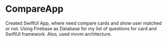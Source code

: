 # CompareApp
Created SwiftUI App, where need compare cards and show user matched or not. Using Firebase as Database for my list of questions for card and SwiftUI framework. Also, used mvvm architecture.
